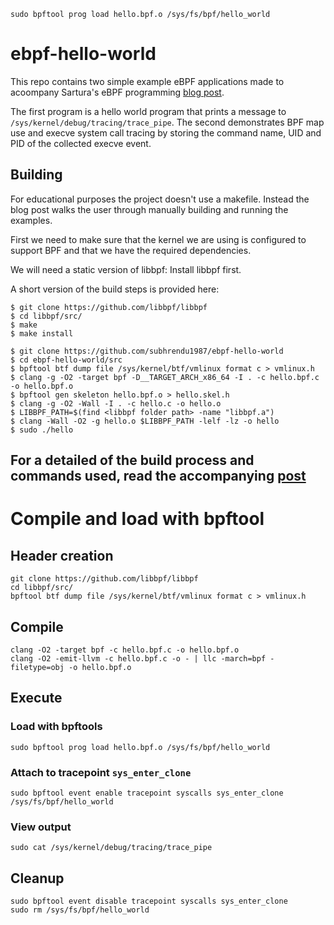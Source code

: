 ```
sudo bpftool prog load hello.bpf.o /sys/fs/bpf/hello_world
```

# ebpf-hello-world

This repo contains two simple example eBPF applications made to acoompany Sartura's eBPF programming [blog post](https://www.sartura.hr/blog/simple-ebpf-core-application/).

The first program is a hello world program that prints a message to `/sys/kernel/debug/tracing/trace_pipe`.
The second demonstrates BPF map use and execve system call tracing by storing the command name, UID and PID of the collected execve event.

## Building
For educational purposes the project doesn't use a makefile. Instead the blog post walks the user through manually building and running the examples.

First we need to make sure that the kernel we are using is configured to support BPF and that we have the required dependencies.

We will need a static version of libbpf:
Install libbpf first.
 
A short version of the build steps is provided here:
```
$ git clone https://github.com/libbpf/libbpf
$ cd libbpf/src/
$ make
$ make install
```

```
$ git clone https://github.com/subhrendu1987/ebpf-hello-world
$ cd ebpf-hello-world/src
$ bpftool btf dump file /sys/kernel/btf/vmlinux format c > vmlinux.h
$ clang -g -O2 -target bpf -D__TARGET_ARCH_x86_64 -I . -c hello.bpf.c -o hello.bpf.o
$ bpftool gen skeleton hello.bpf.o > hello.skel.h
$ clang -g -O2 -Wall -I . -c hello.c -o hello.o
$ LIBBPF_PATH=$(find <libbpf folder path> -name "libbpf.a")
$ clang -Wall -O2 -g hello.o $LIBBPF_PATH -lelf -lz -o hello
$ sudo ./hello
```
For a detailed of the build process and commands used, read the accompanying [post](https://www.sartura.hr/blog/simple-ebpf-core-application/)
---------------------------------------------------------------------------------------------
# Compile and load with bpftool
## Header creation
```
git clone https://github.com/libbpf/libbpf
cd libbpf/src/
bpftool btf dump file /sys/kernel/btf/vmlinux format c > vmlinux.h
```
## Compile
```
clang -O2 -target bpf -c hello.bpf.c -o hello.bpf.o
clang -O2 -emit-llvm -c hello.bpf.c -o - | llc -march=bpf -filetype=obj -o hello.bpf.o
```
## Execute
### Load with bpftools
```
sudo bpftool prog load hello.bpf.o /sys/fs/bpf/hello_world
```
### Attach to tracepoint `sys_enter_clone`
```
sudo bpftool event enable tracepoint syscalls sys_enter_clone /sys/fs/bpf/hello_world
```
### View output
```
sudo cat /sys/kernel/debug/tracing/trace_pipe
```
## Cleanup
```
sudo bpftool event disable tracepoint syscalls sys_enter_clone
sudo rm /sys/fs/bpf/hello_world
```
